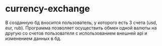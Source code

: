 # currency-exchange
В созданную бд вносится пользователь, у которого есть 3 счета (usd, eur, rub).
Программа позволяет осуществить обмен одной валюты на другую со счетов пользователя с использованием внешней api и изменением данных в бд.
